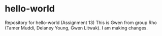 # hello-world
Repository for hello-world (Assignment 13)
This is Gwen from group Rho (Tamer Muddi, Delaney Young, Gwen Litwak). I am making changes.
